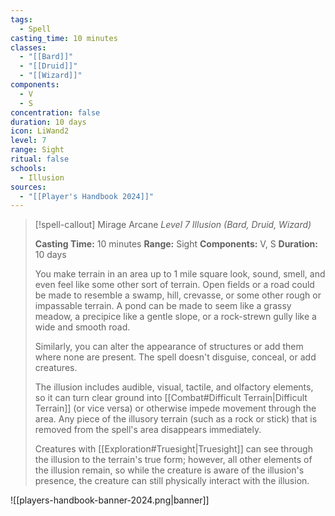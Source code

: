 ```yaml
---
tags:
  - Spell
casting_time: 10 minutes
classes:
  - "[[Bard]]"
  - "[[Druid]]"
  - "[[Wizard]]"
components:
  - V
  - S
concentration: false
duration: 10 days
icon: LiWand2
level: 7
range: Sight
ritual: false
schools:
  - Illusion
sources: 
  - "[[Player's Handbook 2024]]"
---
```

>[!spell-callout] Mirage Arcane
>_Level 7 Illusion (Bard, Druid, Wizard)_
>
>**Casting Time:** 10 minutes
>**Range:** Sight
>**Components:** V, S
>**Duration:** 10 days
>
>You make terrain in an area up to 1 mile square look, sound, smell, and even feel like some other sort of terrain. Open fields or a road could be made to resemble a swamp, hill, crevasse, or some other rough or impassable terrain. A pond can be made to seem like a grassy meadow, a precipice like a gentle slope, or a rock-strewn gully like a wide and smooth road.
>
>Similarly, you can alter the appearance of structures or add them where none are present. The spell doesn't disguise, conceal, or add creatures.
>
>The illusion includes audible, visual, tactile, and olfactory elements, so it can turn clear ground into [[Combat#Difficult Terrain\|Difficult Terrain]] (or vice versa) or otherwise impede movement through the area. Any piece of the illusory terrain (such as a rock or stick) that is removed from the spell's area disappears immediately.
>
>Creatures with [[Exploration#Truesight\|Truesight]] can see through the illusion to the terrain's true form; however, all other elements of the illusion remain, so while the creature is aware of the illusion's presence, the creature can still physically interact with the illusion.


![[players-handbook-banner-2024.png|banner]]